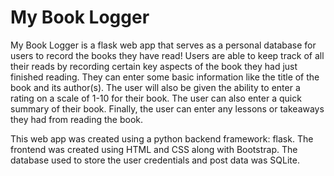 # My Book Logger

My Book Logger is a flask web app that serves as a personal database for users to record the books they have read! Users are able to keep track of all their reads by recording certain key aspects of the book they had just finished reading. They can enter some basic information like the title of the book and its author(s). The user will also be given the ability to enter a rating on a scale of 1-10 for their book. The user can also enter a quick summary of their book. Finally, the user can enter any lessons or takeaways they had from reading the book.

This web app was created using a python backend framework: flask. The frontend was created using HTML and CSS along with Bootstrap. The database used to store the user credentials and post data was SQLite.
